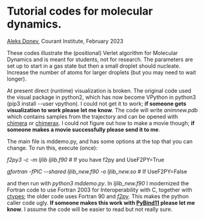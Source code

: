 # Tutorial codes for molecular dynamics.
[Aleks Donev](mailto:donev@courant.nyu.edu), Courant Institute, February 2023

These codes illustrate the (positional) Verlet algorithm for Molecular Dynamics and is meant for students, not for research. The parameters are set up to start in a gas state but then a small droplet should nucleate. Increase the number of atoms for larger droplets (but you may need to wait longer).

At present direct (runtime) visualization is broken. The original code used the visual package in python2, which has now become VPython in python3 (pip3 install --user vpython). I could not get it to work; **if someone gets visualization to work please let me know**. The code will write _animnew.pdb_ which contains samples from the trajectory and can be opened with [chimera](https://www.cgl.ucsf.edu/chimera/) or [chimerax](https://www.cgl.ucsf.edu/chimerax/). I could not figure out how to make a movie though; **if someone makes a movie successfully please send it to me**.

The main file is mddemo.py, and has some options at the top that you can change. To run this, execute (once):

_f2py3 -c -m ljlib ljlib.f90_ # If you have f2py and UseF2PY=True

_gfortran -fPIC --shared ljlib_new.f90 -o ljlib_new.so_ # If UseF2PY=False

and then run with _python3 mddemo.py_. In _ljlib_new.f90_ I modernized the Fortran code to use Fortran 2003 for Interoperability with C, together with [ctypes](https://docs.python.org/3/library/ctypes.html); the older code uses Fortran 90 and [_f2py_](https://numpy.org/doc/stable/f2py/). This makes the python caller code ugly. **If someone makes this work with [PyBind11](https://pybind11.readthedocs.io/en/stable/) please let me know**. I assume the code will be easier to read but not really sure.




